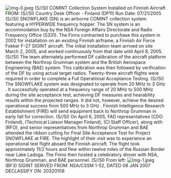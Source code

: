 ![img-0.jpeg](img-0.jpeg)
(S//SI) COMINT Collection System Installed on Finnish Aircraft
FROM:
(S//SI) Country Desk Officer - Finland (DP11)
Run Date: 07/21/2005
(S//SI) SNOWFLAKE (SN) is an airborne COMINT collection system featuring a HYPERWIDE frequency hopper. The SN system is an accommodation buy by the NSA Foreign Affairs Directorate and Radio Frequency Office (S331). The Finns contracted to purchase this system in 2002 for installation on an existing Finnish airframe, a Finnish Air Force Fokker F-27 SIGINT aircraft. The initial installation team arrived on site March 2, 2005, and worked continuously from that date until April 8, 2005.
(S//SI) The team alternately performed DF calibration of the aircraft platform between the Northrop Grumman system and the British Aerospace Engineering (BAE) system. This calibration was then followed by verification of the DF by using actual target radios. Twenty-three aircraft flights were required in order to complete a Full Operational Acceptance Testing.
(S//SI) The SNOWFLAKE system was designated to operate from 20 MHz to 3 GHz . It successfully operated at a frequency range of 20 MHz to 500 MHz during the site acceptance test, achieving DF measures and hearability results within the projected ranges. It did not, however, achieve the desired operational success from 500 MHz to 3 GHz . Finnish Intelligence Research Establishment (FIRE) will send equipment back to Northrop Grumman in early fall for correction.
(S//SI) On April 6, 2005, FAD representatives (CDO Finland), (Technical Liaison Manager Finland), (CI Staff Officer), along with (RFO), and senior representatives from Northrop Grumman and BAE attended the ribbon cutting for Final Site Acceptance Test for Project SNOWFLAKE at FIRE. The highlight of their visit was to experience an operational test flight aboard the Finnish aircraft. The flight took approximately 1$1 / 2$ hours and flew within twelve miles of the Russian Border near Lake Ladoga. The Finns then hosted a celebratory dinner with NSA, Northrop Grumman, and BAE personnel.
(S//SI) From left:
![img-1.jpeg](img-1.jpeg)
(BF3)
SIGINT
SERIVED FROM: NSA/CSSM 1-52, DATED 08 JAN 2007 DECLASSIFY ON: 20320108
